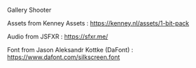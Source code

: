 Gallery Shooter

Assets from Kenney Assets : https://kenney.nl/assets/1-bit-pack

Audio from JSFXR : https://sfxr.me/

Font from Jason Aleksandr Kottke (DaFont) : https://www.dafont.com/silkscreen.font
